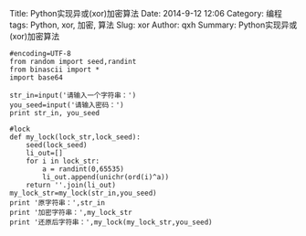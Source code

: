 Title: Python实现异或(xor)加密算法
Date: 2014-9-12 12:06
Category: 编程
tags: Python, xor, 加密, 算法
Slug: xor
Author: qxh
Summary: Python实现异或(xor)加密算法

    #encoding=UTF-8
    from random import seed,randint
    from binascii import *
    import base64

    str_in=input('请输入一个字符串：')
    you_seed=input('请输入密码：')
    print str_in, you_seed

    #lock
    def my_lock(lock_str,lock_seed):
        seed(lock_seed)
        li_out=[]
        for i in lock_str:
            a = randint(0,65535)
            li_out.append(unichr(ord(i)^a))
        return ''.join(li_out)
    my_lock_str=my_lock(str_in,you_seed)
    print '原字符串：',str_in
    print '加密字符串：',my_lock_str
    print '还原后字符串：',my_lock(my_lock_str,you_seed)


